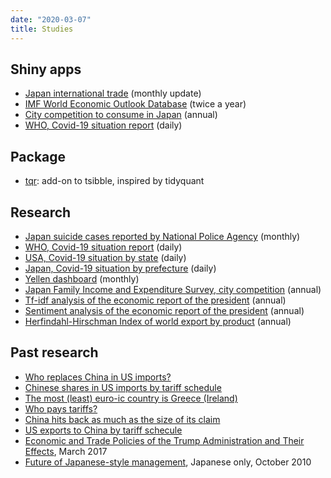 ```yaml
---
date: "2020-03-07"
title: Studies
---
```


## Shiny apps

* [Japan international trade](https://mitsuoxv.shinyapps.io/jp-trade/) (monthly update)
* [IMF World Economic Outlook Database](https://mitsuoxv.shinyapps.io/imf-weo/)  (twice a year)
* [City competition to consume in Japan](https://mitsuoxv.shinyapps.io/jp-household/) (annual)
* [WHO, Covid-19 situation report](https://mitsuoxv.shinyapps.io/covid/) (daily)

## Package

* [tqr](https://github.com/mitsuoxv/tqr): add-on to tsibble, inspired by tidyquant

## Research

* [Japan suicide cases reported by National Police Agency](https://github.com/mitsuoxv/jp-suicide) (monthly)
* [WHO, Covid-19 situation report](https://github.com/mitsuoxv/covid/blob/master/README.md) (daily)
* [USA, Covid-19 situation by state](https://github.com/mitsuoxv/covid/blob/master/USA.md) (daily)
* [Japan, Covid-19 situation by prefecture](https://github.com/mitsuoxv/covid/blob/master/Japan.md) (daily)
* [Yellen dashboard](https://github.com/mitsuoxv/yellen-dashboard/blob/master/README.md) (monthly)
* [Japan Family Income and Expenditure Survey, city competition](https://github.com/mitsuoxv/jp-household/blob/master/README.md) (annual)
* [Tf-idf analysis of the economic report of the president](https://github.com/mitsuoxv/erp/blob/master/README.md) (annual)
* [Sentiment analysis of the economic report of the president](https://github.com/mitsuoxv/erp/blob/master/Sentiment.md) (annual)
* [Herfindahl-Hirschman Index of world export by product](https://github.com/mitsuoxv/wto-export/blob/master/README.md) (annual)

## Past research

* [Who replaces China in US imports?](https://github.com/mitsuoxv/us-tariffs-on-china/blob/master/Trade-diversion.md)
* [Chinese shares in US imports by tariff schedule](https://github.com/mitsuoxv/us-tariffs-on-china/blob/master/README.md)
* [The most (least) euro-ic country is Greece (Ireland)](https://github.com/mitsuoxv/euro-or-not-gdp/blob/master/README.md)
* [Who pays tariffs?](https://github.com/mitsuoxv/us-tariffs-on-china/blob/master/Who-pays.md)
* [China hits back as much as the size of its claim](https://github.com/mitsuoxv/us-tariffs-on-china/blob/master/China-hits-back3.md)
* [US exports to China by tariff schecule](https://github.com/mitsuoxv/us-tariffs-on-china/blob/master/China-hits-back.md)
* [Economic and Trade Policies of the Trump
Administration and Their Effects](http://www.hitachi-hri.com/english/journal/__icsFiles/afieldfile/2017/03/28/vol11_04_3.pdf), March 2017
* [Future of Japanese-style management](http://www.hitachi-hri.com/journal/vol05_03.html), Japanese only, October 2010


